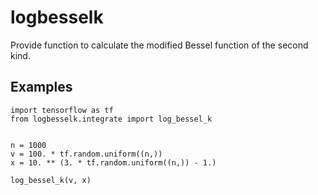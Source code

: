 # logbesselk

Provide function to calculate the modified Bessel function of the second kind.


## Examples

```
import tensorflow as tf
from logbesselk.integrate import log_bessel_k


n = 1000
v = 100. * tf.random.uniform((n,))
x = 10. ** (3. * tf.random.uniform((n,)) - 1.)

log_bessel_k(v, x)
```
